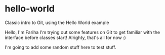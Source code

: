 # hello-world
Classic intro to Git, using the Hello World example

Hello, I'm Fariha
I'm trying out some features on Git to get familiar with the interface before classes start!
Alrighty, that's all for now :)

I'm going to add some random stuff here to test stuff.
